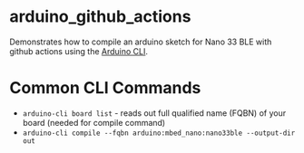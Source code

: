 # arduino_github_actions
Demonstrates how to compile an arduino sketch for Nano 33 BLE with github actions using the [Arduino CLI](https://arduino.github.io/arduino-cli/).

# Common CLI Commands
* `arduino-cli board list` - reads out full qualified name (FQBN) of your board (needed for compile command)
* `arduino-cli compile --fqbn arduino:mbed_nano:nano33ble --output-dir out`
